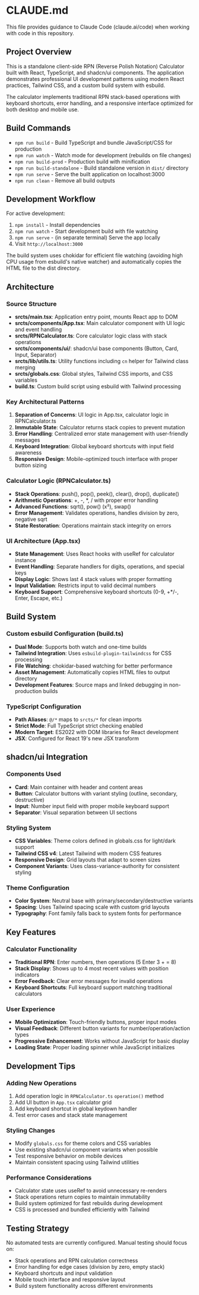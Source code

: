 # CLAUDE.md

This file provides guidance to Claude Code (claude.ai/code) when working with code in this repository.

## Project Overview

This is a standalone client-side RPN (Reverse Polish Notation) Calculator built with React, TypeScript, and shadcn/ui components. The application demonstrates professional UI development patterns using modern React practices, Tailwind CSS, and a custom build system with esbuild.

The calculator implements traditional RPN stack-based operations with keyboard shortcuts, error handling, and a responsive interface optimized for both desktop and mobile use.

## Build Commands

- `npm run build` - Build TypeScript and bundle JavaScript/CSS for production
- `npm run watch` - Watch mode for development (rebuilds on file changes)
- `npm run build-prod` - Production build with minification
- `npm run build-standalone` - Build standalone version in `dist/` directory
- `npm run serve` - Serve the built application on localhost:3000
- `npm run clean` - Remove all build outputs

## Development Workflow

For active development:
1. `npm install` - Install dependencies
2. `npm run watch` - Start development build with file watching
3. `npm run serve` - (in separate terminal) Serve the app locally
4. Visit `http://localhost:3000`

The build system uses chokidar for efficient file watching (avoiding high CPU usage from esbuild's native watcher) and automatically copies the HTML file to the dist directory.

## Architecture

### Source Structure

- **srcts/main.tsx**: Application entry point, mounts React app to DOM
- **srcts/components/App.tsx**: Main calculator component with UI logic and event handling
- **srcts/RPNCalculator.ts**: Core calculator logic class with stack operations
- **srcts/components/ui/**: shadcn/ui base components (Button, Card, Input, Separator)
- **srcts/lib/utils.ts**: Utility functions including `cn` helper for Tailwind class merging
- **srcts/globals.css**: Global styles, Tailwind CSS imports, and CSS variables
- **build.ts**: Custom build script using esbuild with Tailwind processing

### Key Architectural Patterns

1. **Separation of Concerns**: UI logic in App.tsx, calculator logic in RPNCalculator.ts
2. **Immutable State**: Calculator returns stack copies to prevent mutation
3. **Error Handling**: Centralized error state management with user-friendly messages
4. **Keyboard Integration**: Global keyboard shortcuts with input field awareness
5. **Responsive Design**: Mobile-optimized touch interface with proper button sizing

### Calculator Logic (RPNCalculator.ts)

- **Stack Operations**: push(), pop(), peek(), clear(), drop(), duplicate()
- **Arithmetic Operations**: +, -, *, / with proper error handling
- **Advanced Functions**: sqrt(), pow() (x²), swap()
- **Error Management**: Validates operations, handles division by zero, negative sqrt
- **State Restoration**: Operations maintain stack integrity on errors

### UI Architecture (App.tsx)

- **State Management**: Uses React hooks with useRef for calculator instance
- **Event Handling**: Separate handlers for digits, operations, and special keys  
- **Display Logic**: Shows last 4 stack values with proper formatting
- **Input Validation**: Restricts input to valid decimal numbers
- **Keyboard Support**: Comprehensive keyboard shortcuts (0-9, +*/-, Enter, Escape, etc.)

## Build System

### Custom esbuild Configuration (build.ts)

- **Dual Mode**: Supports both watch and one-time builds
- **Tailwind Integration**: Uses `esbuild-plugin-tailwindcss` for CSS processing
- **File Watching**: chokidar-based watching for better performance
- **Asset Management**: Automatically copies HTML files to output directory
- **Development Features**: Source maps and linked debugging in non-production builds

### TypeScript Configuration

- **Path Aliases**: `@/*` maps to `srcts/*` for clean imports
- **Strict Mode**: Full TypeScript strict checking enabled
- **Modern Target**: ES2022 with DOM libraries for React development
- **JSX**: Configured for React 19's new JSX transform

## shadcn/ui Integration

### Components Used
- **Card**: Main container with header and content areas
- **Button**: Calculator buttons with variant styling (outline, secondary, destructive)
- **Input**: Number input field with proper mobile keyboard support
- **Separator**: Visual separation between UI sections

### Styling System
- **CSS Variables**: Theme colors defined in globals.css for light/dark support
- **Tailwind CSS v4**: Latest Tailwind with modern CSS features
- **Responsive Design**: Grid layouts that adapt to screen sizes
- **Component Variants**: Uses class-variance-authority for consistent styling

### Theme Configuration
- **Color System**: Neutral base with primary/secondary/destructive variants
- **Spacing**: Uses Tailwind spacing scale with custom grid layouts
- **Typography**: Font family falls back to system fonts for performance

## Key Features

### Calculator Functionality
- **Traditional RPN**: Enter numbers, then operations (5 Enter 3 + = 8)
- **Stack Display**: Shows up to 4 most recent values with position indicators
- **Error Feedback**: Clear error messages for invalid operations
- **Keyboard Shortcuts**: Full keyboard support matching traditional calculators

### User Experience  
- **Mobile Optimization**: Touch-friendly buttons, proper input modes
- **Visual Feedback**: Different button variants for number/operation/action types
- **Progressive Enhancement**: Works without JavaScript for basic display
- **Loading State**: Proper loading spinner while JavaScript initializes

## Development Tips

### Adding New Operations
1. Add operation logic in `RPNCalculator.ts` `operation()` method
2. Add UI button in `App.tsx` calculator grid
3. Add keyboard shortcut in global keydown handler
4. Test error cases and stack state management

### Styling Changes
- Modify `globals.css` for theme colors and CSS variables
- Use existing shadcn/ui component variants when possible
- Test responsive behavior on mobile devices
- Maintain consistent spacing using Tailwind utilities

### Performance Considerations
- Calculator state uses useRef to avoid unnecessary re-renders
- Stack operations return copies to maintain immutability
- Build system optimized for fast rebuilds during development
- CSS is processed and bundled efficiently with Tailwind

## Testing Strategy

No automated tests are currently configured. Manual testing should focus on:
- Stack operations and RPN calculation correctness
- Error handling for edge cases (division by zero, empty stack)
- Keyboard shortcuts and input validation
- Mobile touch interface and responsive layout
- Build system functionality across different environments